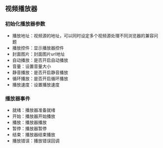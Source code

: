 ## 视频播放器 
  ### 初始化播放器参数
   - 播放地址：视频源的地址，可以同时设定多个视频源处理不同浏览器的兼容问题 
   - 播放控件：显示播放器控件 
   - 封面图片：封面图片url地址
   - 自动播放：是否开启自动播放
   - 音量：设置音量大小
   - 静音播放：是否开启静音播放
   - 循环播放：是否开启循环播放
   - 播放速度：设置播放速度
  
  ### 播放器事件
   - 就绪：播放器准备就绪
   - 开始：播放器开始播放
   - 播放：播放器播放
   - 暂停：播放器暂停
   - 结束：播放器结束播放
   - 播放错误：播放错误回调